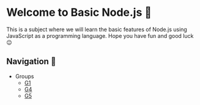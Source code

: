 # Welcome to Basic Node.js 🚀

This is a subject where we will learn the basic features of Node.js using JavaScript as a programming language. Hope you have fun and good luck 😉

## Navigation 🧭

* Groups
  * [G1](/G1/)
  * [G4](/G4/)
  * [G5](/G5/)
